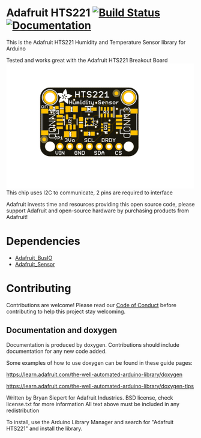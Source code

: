 # Adafruit HTS221 [![Build Status](https://github.com/adafruit/Adafruit_HTS221/workflows/Arduino%20Library%20CI/badge.svg)](https://github.com/adafruit/Adafruit_HTS221/actions)[![Documentation](https://github.com/adafruit/ci-arduino/blob/master/assets/doxygen_badge.svg)](http://adafruit.github.io/Adafruit_HTS221/html/index.html)

This is the Adafruit HTS221 Humidity and Temperature Sensor library for Arduino

Tested and works great with the Adafruit HTS221 Breakout Board
[<img src="assets/board.png?raw=true" width="500px">](https://www.adafruit.com/products/453X)
This chip uses I2C to communicate, 2 pins are required to interface

Adafruit invests time and resources providing this open source code, please support Adafruit and open-source hardware by purchasing products from Adafruit!

# Dependencies
* [Adafruit_BusIO](https://github.com/adafruit/Adafruit_BusIO)
* [Adafruit_Sensor](https://github.com/adafruit/Adafruit_Sensor)

# Contributing

Contributions are welcome! Please read our [Code of Conduct](https://github.com/adafruit/Adafruit_HTS221/blob/master/CODE_OF_CONDUCT.md>)
before contributing to help this project stay welcoming.

## Documentation and doxygen
Documentation is produced by doxygen. Contributions should include documentation for any new code added.

Some examples of how to use doxygen can be found in these guide pages:

https://learn.adafruit.com/the-well-automated-arduino-library/doxygen

https://learn.adafruit.com/the-well-automated-arduino-library/doxygen-tips

Written by Bryan Siepert for Adafruit Industries.
BSD license, check license.txt for more information
All text above must be included in any redistribution

To install, use the Arduino Library Manager and search for "Adafruit HTS221" and install the library.
